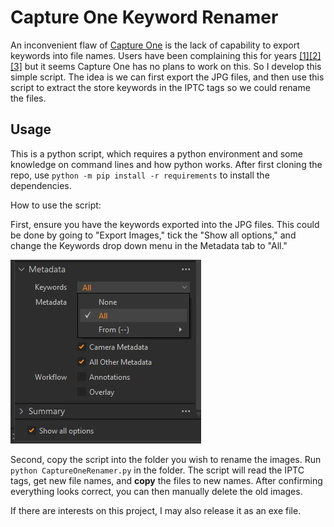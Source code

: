# Capture One Keyword Renamer

An inconvenient flaw of [Capture One](https://www.captureone.com/) is the lack of capability to export keywords into file names.
Users have been complaining this for years [[1]](https://support.captureone.com/hc/en-us/community/posts/360012246777-Export-Naming-Token-for-Keywords-)[[2]](https://support.captureone.com/hc/en-us/community/posts/360015617817-key-words-and-export)[[3]](https://support.captureone.com/hc/en-us/community/posts/360009400578-How-to-export-a-image-naming-as-the-keyword) but it seems Capture One has no plans to work on this. So I develop this simple script. The idea is we can first export the JPG files, and then use this script to extract the store keywords in the IPTC tags so we could rename the files.

## Usage

This is a python script, which requires a python environment and some knowledge on command lines and how python works.
After first cloning the repo, use `python -m pip install -r requirements` to install the dependencies.

How to use the script:

First, ensure you have the keywords exported into the JPG files.
This could be done by going to "Export Images," tick the "Show all options," and change the Keywords drop down menu in the Metadata tab to "All."

![Screenshot of how to have keywords exported.](https://github.com/grapeot/CaptureOneKeywordsRenamer/blob/master/export.jpg?raw=true)

Second, copy the script into the folder you wish to rename the images.
Run `python CaptureOneRenamer.py` in the folder.
The script will read the IPTC tags, get new file names, and **copy** the files to new names.
After confirming everything looks correct, you can then manually delete the old images.

If there are interests on this project, I may also release it as an exe file.
